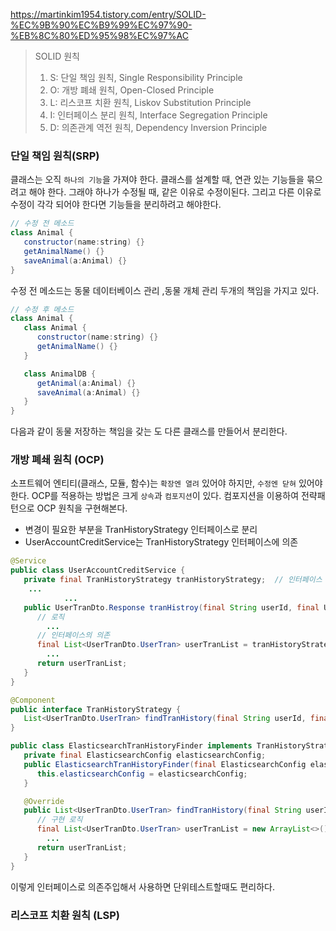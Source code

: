 https://martinkim1954.tistory.com/entry/SOLID-%EC%9B%90%EC%B9%99%EC%97%90-%EB%8C%80%ED%95%98%EC%97%AC
> SOLID 원칙
> 1. S: 단일 책임 원칙, Single Responsibility Principle
> 2. O: 개방 폐쇄 원칙, Open-Closed Principle
> 3. L: 리스코프 치환 원칙, Liskov Substitution Principle
> 4. I: 인터페이스 분리 원칙, Interface Segregation Principle
> 5. D: 의존관계 역전 원칙, Dependency Inversion Principle

### 단일 책임 원칙(SRP)
클래스는 오직 `하나의 기능`을 가져야 한다. 클래스를 설계할 때, 연관 있는 기능들을 묶으려고 해야 한다. 그래야 하나가 수정될 때, 같은 이유로 수정이된다. 그리고 다른 이유로 수정이 각각 되어야 한다면 기능들을 분리하려고 해야한다.

```java
// 수정 전 메소드
class Animal {
   constructor(name:string) {}
   getAnimalName() {}
   saveAnimal(a:Animal) {}
}
```
수정 전 메소드는 동물 데이터베이스 관리 ,동물 개체 관리 두개의 책임을 가지고 있다.
```java
// 수정 후 메소드
class Animal {
   class Animal {
      constructor(name:string) {}
      getAnimalName() {}
   }

   class AnimalDB {
      getAnimal(a:Animal) {}
      saveAnimal(a:Animal) {}
   }
}
```
다음과 같이 동물 저장하는 책임을 갖는 도 다른 클래스를 만들어서 분리한다.

### 개방 폐쇄 원칙 (OCP)
소프트웨어 엔티티(클래스, 모듈, 함수)는 `확장엔 열려` 있어야 하지만, `수정엔 닫혀` 있어야 한다.
OCP를 적용하는 방법은 크게 `상속`과 `컴포지션`이 있다.
컴포지션을 이용하여 전략패턴으로 OCP 원칙을 구현해본다.

- 변경이 필요한 부분을 TranHistoryStrategy 인터페이스로 분리
- UserAccountCreditService는 TranHistoryStrategy 인터페이스에 의존
```java
@Service
public class UserAccountCreditService {
   private final TranHistoryStrategy tranHistoryStrategy;  // 인터페이스
    ...
            ...
   public UserTranDto.Response tranHistroy(final String userId, final UserTranDto.Request request, final PageRequest pageable) {
      // 로직
        ...
      // 인터페이스의 의존
      final List<UserTranDto.UserTran> userTranList = tranHistoryStrategy.findTranHistory(mockUserId, request);
        ...
      return userTranList;
   }
}
```

```java
@Component
public interface TranHistoryStrategy {
   List<UserTranDto.UserTran> findTranHistory(final String userId, final UserTranDto.Request request);
}
```

```java
public class ElasticsearchTranHistoryFinder implements TranHistoryStrategy {
   private final ElasticsearchConfig elasticsearchConfig;
   public ElasticsearchTranHistoryFinder(final ElasticsearchConfig elasticsearchConfig) {
      this.elasticsearchConfig = elasticsearchConfig;
   }

   @Override
   public List<UserTranDto.UserTran> findTranHistory(final String userId, final UserTranDto.Request request) {
      // 구현 로직
      final List<UserTranDto.UserTran> userTranList = new ArrayList<>();
        ...
      return userTranList;
   }
}
```
이렇게 인터페이스로 의존주입해서 사용하면 단위테스트할때도 편리하다.

### 리스코프 치환 원칙 (LSP)